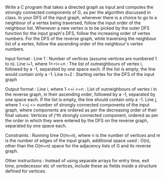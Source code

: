 Write a C program that takes a directed graph as input and computes the strongly connected components of
 G, as per the algorithm discussed in class. In your DFS of the input graph, whenever there is a choice 
 to go to a neighbour of a vertex being traversed, follow the input order of the neighbour list. Whenever
 a new vertex is to be picked by the outer DFS function for the input graph's DFS, follow the increasing
 order of vertex numbers. For the DFS of the reverse graph, while traversing the neighbour list of a
 vertex, follow the ascending order of the neighbour's vertex numbers. 

Input format :
Line 1 : Number of vertices (assume vertices are numbered 1 to n).
Line i+1, where 1<=i<=n : The list of outneighbours of vertex i, followed by a -1, separated by one
 space each. If the list is empty, the line would contain only a -1.
Line n+2 : Starting vertex for the DFS of the input graph

Output format : 
Line i, where 1 <=i <=n : List of outneighbours of vertex i in the reverse graph, in their ascending 
order, followed by a -1, separated by one space each. If the list is empty, the line should contain 
only a -1.
Line j, where 1 <=j <= number of strongly connected components of the input graph, where components
are ordered as per the decreasing order of their final values:
Vertices of j^th strongly connected component, ordered as per the order in which they were entered 
by the DFS on the reverse graph, separated by one space each.

Constraints : Running time O(m+n), where n is the number of vertices and m is the number of edges of 
the input graph, additional space used : O(n), other than the O(m+n) space for the adjacency lists of
 G and its reverse graph. 

Other instructions : Instead of using separate arrays for entry time, exit time, predecessor etc of 
vertices, include these as fields inside a structure defined for vertices.  